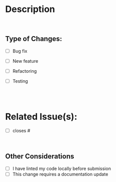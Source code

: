 # Description

<br>

## Type of Changes:

- [ ] Bug fix
- [ ] New feature
- [ ] Refactoring
- [ ] Testing


<br>
<br>

# Related Issue(s):

- [ ]  closes # 

<br>

## Other Considerations 

- [ ] I have linted my code locally before submission
- [ ] This change requires a documentation update
